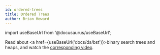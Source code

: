 ```yaml
---
id: ordered-trees
title: Ordered Trees
author: Brian Howard
---
```

import useBaseUrl from '@docusaurus/useBaseUrl';

Read about <a href={useBaseUrl('docs/ds/bst')}>binary search trees and heaps</a>, and watch the [corresponding video]().

<!--
Look at this [gallery]() of your DPoodle drawings!

Here are the videos from the in-class sessions:
[Section A]()
[Section B]()
-->

<!--
<head>
<style>
@keyframes rotation {
  from {
    transform: rotate(0deg);
  }
  to {
    transform: rotate(359deg);
  }
}
</style>
</head>
<body>

<video width="320" height="240" autoplay style="animation: rotation 10s infinite linear; margin-left: auto; margin-right: auto;">
  <source src="movie.mp4" type="video/mp4">
  Your browser does not support the video tag.
</video>
-->
